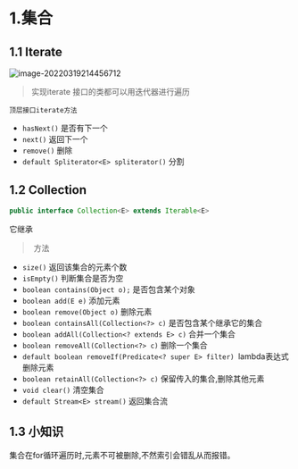 # 1.集合

## 1.1 Iterate

![image-20220319214456712](C:\Users\29231\Desktop\mymd\java\集合\img\image-20220319214456712.png)

>实现iterate 接口的类都可以用迭代器进行遍历



`顶层接口iterate方法`

* `hasNext()` 是否有下一个
* `next()` 返回下一个
* `remove()` 删除
* `default Spliterator<E> spliterator()` 分割



## 1.2 Collection

```java
public interface Collection<E> extends Iterable<E> 
```

它继承

> ​	方法

* `size()` 返回该集合的元素个数
* `isEmpty()` 判断集合是否为空
* `boolean contains(Object o);` 是否包含某个对象
* `boolean add(E e)` 添加元素
* `boolean remove(Object o)` 删除元素
* `boolean containsAll(Collection<?> c)` 是否包含某个继承它的集合
* `boolean addAll(Collection<? extends E> c)` 合并一个集合
* `boolean removeAll(Collection<?> c)` 删除一个集合
* `default boolean removeIf(Predicate<? super E> filter) `lambda表达式删除元素
* `boolean retainAll(Collection<?> c)` 保留传入的集合,删除其他元素
* `void clear()` 清空集合
* `default Stream<E> stream()` 返回集合流



## 1.3 小知识

集合在for循环遍历时,元素不可被删除,不然索引会错乱从而报错。